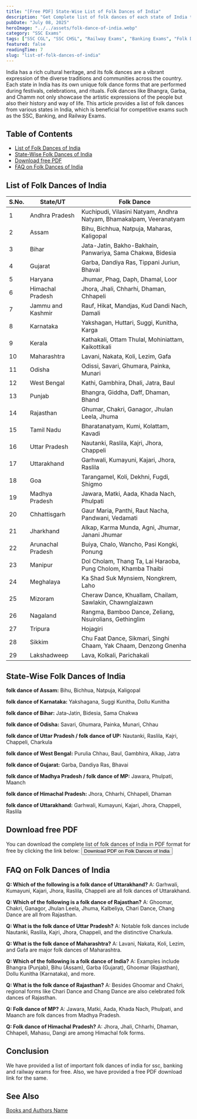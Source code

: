```yaml
---
title: "[Free PDF] State-Wise List of Folk Dances of India"
description: "Get Complete list of folk dances of each state of India that are beinificial for SSC, Banking, Railway and other competitive exams. Download the PDF for free."
pubDate: "July 08, 2025"
heroImage: "../../assets/folk-dance-of-india.webp"
category: "SSC Exams"
tags: ["SSC CGL", "SSC CHSL", "Railway Exams", "Banking Exams", "Folk Dances of India"]
featured: false
readingTime: 7
slug: "list-of-folk-dances-of-india"
---
```


India has a rich cultural heritage, and its folk dances are a vibrant expression of the diverse traditions and communities across the country. Each state in India has its own unique folk dance forms that are performed during festivals, celebrations, and rituals.  Folk dances like Bhangra, Garba, and Chamm not only showcase the artistic expressions of the people but also their history and way of life. This article provides a list of folk dances from various states in India, which is beneficial for competitive exams such as the SSC, Banking, and Railway Exams.

## Table of Contents
- [List of Folk Dances of India](#list-of-folk-dances-of-india)
- [State-Wise Folk Dances of India](#state-wise-folk-dances-of-india)
- [Download free PDF](#download-free-pdf)
- [FAQ on Folk Dances of India](#faq-on-folk-dances-of-india)

## List of Folk Dances of India
| S.No. | State/UT | Folk Dance |
|--------|----------|------------|
| 1 | Andhra Pradesh | Kuchipudi, Vilasini Natyam, Andhra Natyam, Bhamakalpam, Veeranatyam |
| 2 | Assam | Bihu, Bichhua, Natpuja, Maharas, Kaligopal |
| 3 | Bihar | Jata-Jatin, Bakho-Bakhain, Panwariya, Sama Chakwa, Bidesia |
| 4 | Gujarat | Garba, Dandiya Ras, Tippani Juriun, Bhavai |
| 5 | Haryana | Jhumar, Phag, Daph, Dhamal, Loor |
| 6 | Himachal Pradesh | Jhora, Jhali, Chharhi, Dhaman, Chhapeli |
| 7 | Jammu and Kashmir | Rauf, Hikat, Mandjas, Kud Dandi Nach, Damali |
| 8 | Karnataka | Yakshagan, Huttari, Suggi, Kunitha, Karga |
| 9 | Kerala | Kathakali, Ottam Thulal, Mohiniattam, Kaikottikali |
| 10 | Maharashtra | Lavani, Nakata, Koli, Lezim, Gafa |
| 11 | Odisha | Odissi, Savari, Ghumara, Painka, Munari |
| 12 | West Bengal | Kathi, Gambhira, Dhali, Jatra, Baul |
| 13 | Punjab | Bhangra, Giddha, Daff, Dhaman, Bhand |
| 14 | Rajasthan | Ghumar, Chakri, Ganagor, Jhulan Leela, Jhuma |
| 15 | Tamil Nadu | Bharatanatyam, Kumi, Kolattam, Kavadi |
| 16 | Uttar Pradesh | Nautanki, Raslila, Kajri, Jhora, Chappeli |
| 17 | Uttarakhand | Garhwali, Kumayuni, Kajari, Jhora, Raslila |
| 18 | Goa | Tarangamel, Koli, Dekhni, Fugdi, Shigmo |
| 19 | Madhya Pradesh | Jawara, Matki, Aada, Khada Nach, Phulpati |
| 20 | Chhattisgarh | Gaur Maria, Panthi, Raut Nacha, Pandwani, Vedamati |
| 21 | Jharkhand | Alkap, Karma Munda, Agni, Jhumar, Janani Jhumar |
| 22 | Arunachal Pradesh | Buiya, Chalo, Wancho, Pasi Kongki, Ponung |
| 23 | Manipur | Dol Cholam, Thang Ta, Lai Haraoba, Pung Cholom, Khamba Thaibi |
| 24 | Meghalaya | Ka Shad Suk Mynsiem, Nongkrem, Laho |
| 25 | Mizoram | Cheraw Dance, Khuallam, Chailam, Sawlakin, Chawnglaizawn |
| 26 | Nagaland | Rangma, Bamboo Dance, Zeliang, Nsuirolians, Gethinglim |
| 27 | Tripura | Hojagiri |
| 28 | Sikkim | Chu Faat Dance, Sikmari, Singhi Chaam, Yak Chaam, Denzong Gnenha |
| 29 | Lakshadweep | Lava, Kolkali, Parichakali |

## State-Wise Folk Dances of India
**folk dance of Assam:** Bihu, Bichhua, Natpuja, Kaligopal

**folk dance of Karnataka:** Yakshagana, Suggi Kunitha, Dollu Kunitha

**folk dance of Bihar:** Jata‑Jatin, Bidesia, Sama Chakwa

**folk dance of Odisha:** Savari, Ghumara, Painka, Munari, Chhau

**folk dance of Uttar Pradesh / folk dance of UP:** Nautanki, Raslila, Kajri, Chappeli, Charkula

**folk dance of West Bengal:** Purulia Chhau, Baul, Gambhira, Alkap, Jatra

**folk dance of Gujarat:** Garba, Dandiya Ras, Bhavai

**folk dance of Madhya Pradesh / folk dance of MP:** Jawara, Phulpati, Maanch

**folk dance of Himachal Pradesh:** Jhora, Chharhi, Chhapeli, Dhaman

**folk dance of Uttarakhand:** Garhwali, Kumayuni, Kajari, Jhora, Chappeli, Raslila

## Download free PDF
You can download the complete list of folk dances of India in PDF format for free by clicking the link below:
<button class="btn btn-primary" onclick="window.print()">Download PDF on Folk Dances of India</button>

## FAQ on Folk Dances of India
**Q: Which of the following is a folk dance of Uttarakhand?**
A: Garhwali, Kumayuni, Kajari, Jhora, Raslila, Chappeli are all folk dances of Uttarakhand.

**Q: Which of the following is a folk dance of Rajasthan?**
A: Ghoomar, Chakri, Ganagor, Jhulan Leela, Jhuma, Kalbeliya, Chari Dance, Chang Dance are all from Rajasthan.

**Q: What is the folk dance of Uttar Pradesh?**
A: Notable folk dances include Nautanki, Raslila, Kajri, Jhora, Chappeli, and the distinctive Charkula.

**Q: What is the folk dance of Maharashtra?**
A: Lavani, Nakata, Koli, Lezim, and Gafa are major folk dances of Maharashtra.

**Q: Which of the following is a folk dance of India?**
A: Examples include Bhangra (Punjab), Bihu (Assam), Garba (Gujarat), Ghoomar (Rajasthan), Dollu Kunitha (Karnataka), and more.

**Q: What is the folk dance of Rajasthan?**
A: Besides Ghoomar and Chakri, regional forms like Chari Dance and Chang Dance are also celebrated folk dances of Rajasthan.

**Q: Folk dance of MP?**
A: Jawara, Matki, Aada, Khada Nach, Phulpati, and Maanch are folk dances from Madhya Pradesh.

**Q: Folk dance of Himachal Pradesh?**
A: Jhora, Jhali, Chharhi, Dhaman, Chhapeli, Mahasu, Dangi are among Himachal folk forms.

## Conclusion
We have provided a list of important folk dances of india for ssc, banking and railway exams for free. Also, we have provided a free PDF download link for the same. 

## See Also
[Books and Authors Name](https://eduware.vercel.app/blog/books-and-authors-name)

